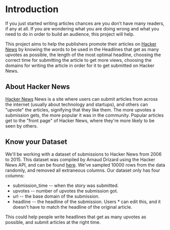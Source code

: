 # Introduction
If you just started writing articles chances are you don’t have many readers, if any at all.
If you are wondering what you are doing wrong and what you need to do in order to build an audience, this project will help.

This project aims to help the publishers promote their articles on [Hacker News](https://news.ycombinator.com/) by knowing the words to be used in the Headlines that get as many upvotes as possible, the length of the most optimal headline, choosing the correct time for submitting the article to get more views, choosing the domains for writing the article in order for it to get submitted on Hacker News. 

## About Hacker News
[Hacker News](https://news.ycombinator.com/) News is a site where users can submit articles from across the internet (usually about technology and startups), and others can "upvote" the articles, signifying that they like them. The more upvotes a submission gets, the more popular it was in the community. Popular articles get to the "front page" of Hacker News, where they're more likely to be seen by others.

## Know your Dataset
We'll be working with a dataset of submissions to Hacker News from 2006 to 2015. This dataset was compiled by Arnaud Drizard using the Hacker News API, and can be found [here](https://github.com/arnauddri/hn). We've sampled 10000 rows from the data randomly, and removed all extraneous columns. Our dataset only has four columns: 

* submission_time -- when the story was submitted.
* upvotes -- number of upvotes the submission got.
* url -- the base domain of the submission.
* headline -- the headline of the submission. Users * can edit this, and it doesn't have to match the headline of the original article.

This could help people write headlines that get as many upvotes as possible, and submit articles at the right time. 
